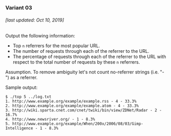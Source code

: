### Variant 03

###### [last updated: Oct 10, 2019]

Output the following information:

* Top `n` referrers for the most popular URL.
* The number of requests through each of the referrer to the URL.
* The percentage of requests through each of the referrer to the URL with respect to the total number of requests by these `n` referrers.

Assumption. To remove ambiguity let's not count no-referrer strings (i.e. "-") as a referrer.

Sample output:

```
$ ./top 5 ../log.txt
1. http://www.example.org/example/example.rss - 4 - 33.3%
2. http://www.example.org/example/example.atom - 4 - 33.3%
3. http://wiki.sparta.cnet.com/cnet/twiki/bin/view/ZDNet/Radar - 2 - 16.7%
4. http://www.newsriver.org/ - 1 - 8.3%
5. http://www.example.org/example/When/200x/2006/08/03/Gimp-Intelligence - 1 - 8.3%
```
